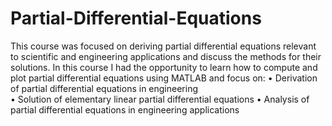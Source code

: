 # Partial-Differential-Equations

This course was focused on deriving partial differential equations relevant to scientific and engineering applications and discuss the methods for their solutions. 
 In this course I had the opportunity to learn how to compute and plot partial differential equations using MATLAB and focus on:
• Derivation of partial differential equations in engineering   
• Solution of elementary linear partial differential equations 
• Analysis of partial differential equations in engineering applications    
